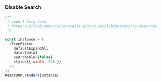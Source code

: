 ### Disable Search

<!--start-code-->

```js
/**
 * import data from
 * https://github.com/rsuite/rsuite.github.io/blob/master/src/resources/data/en/city-simplified.js
 */

const instance = (
  <TreePicker
    defaultExpandAll
    data={data}
    searchable={false}
    style={{ width: 246 }}
  />
);
ReactDOM.render(instance);
```

<!--end-code-->
